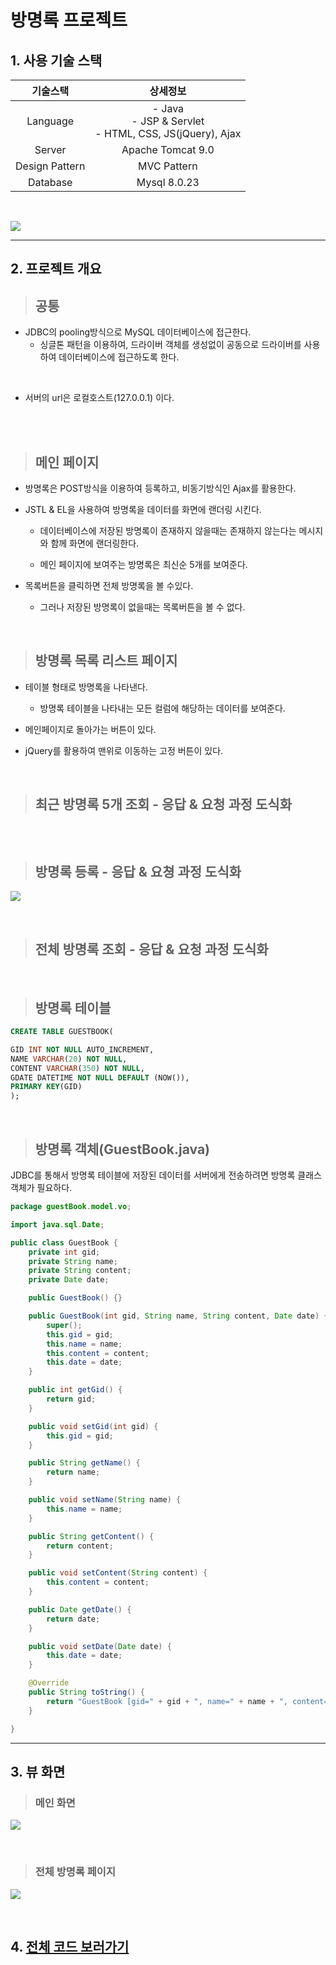 # 방명록 프로젝트

## 1. 사용 기술 스택

|기술스택|상세정보|
|:--:|:--:|
|Language|- Java <br>- JSP & Servlet<br>- HTML, CSS, JS(jQuery), Ajax |
|Server| Apache Tomcat 9.0|
|Design Pattern| MVC Pattern|
|Database|Mysql 8.0.23|

<br>

![](./structures.png)

<hr>

## 2. 프로젝트 개요

> ## 공통

- JDBC의 pooling방식으로 MySQL 데이터베이스에 접근한다.
  - 싱글톤 패턴을 이용하여, 드라이버 객체를 생성없이 공동으로 드라이버를 사용하여 데이터베이스에 접근하도록 한다.

<br>

- 서버의 url은 로컬호스트(127.0.0.1) 이다.

<br><br>

> ## 메인 페이지

- 방명록은 POST방식을 이용하여 등록하고, 비동기방식인 Ajax를 활용한다.

- JSTL & EL을 사용하여 방명록을 데이터를 화면에 랜더링 시킨다.

  - 데이터베이스에 저장된 방명록이 존재하지 않을때는 존재하지 않는다는 메시지와 함께 화면에 랜더링한다.

  - 메인 페이지에 보여주는 방명록은 최신순 5개를 보여준다.


- 목록버튼을 클릭하면 전체 방명록을 볼 수있다.
  - 그러나 저장된 방명록이 없을때는 목록버튼을 볼 수 없다.

<br>

> ## 방명록 목록 리스트 페이지

- 테이블 형태로 방명록을 나타낸다.

  - 방명록 테이블을 나타내는 모든 컬럼에 해당하는 데이터를 보여준다.


- 메인페이지로 돌아가는 버튼이 있다.


- jQuery를 활용하여 맨위로 이동하는 고정 버튼이 있다.

<br>

> ## 최근 방명록 5개 조회 - 응답 & 요청 과정 도식화

![]()

<br>

> ## 방명록 등록 - 응답 & 요쳥 과정 도식화

![](./insertProcess.png)

<br>

> ## 전체 방명록 조회 - 응답 & 요청 과정 도식화

<br>

> ## 방명록 테이블

```sql
CREATE TABLE GUESTBOOK(

GID INT NOT NULL AUTO_INCREMENT,
NAME VARCHAR(20) NOT NULL,
CONTENT VARCHAR(350) NOT NULL,
GDATE DATETIME NOT NULL DEFAULT (NOW()),
PRIMARY KEY(GID)
);
```

<br>

> ## 방명록 객체(GuestBook.java)

JDBC를 통해서 방명록 테이블에 저장된 데이터를 서버에게 전송하려면 방명록 클래스 객체가 필요하다.

```java
package guestBook.model.vo;

import java.sql.Date;

public class GuestBook {
	private int gid;
	private String name;
	private String content;
	private Date date;

	public GuestBook() {}

	public GuestBook(int gid, String name, String content, Date date) {
		super();
		this.gid = gid;
		this.name = name;
		this.content = content;
		this.date = date;
	}

	public int getGid() {
		return gid;
	}

	public void setGid(int gid) {
		this.gid = gid;
	}

	public String getName() {
		return name;
	}

	public void setName(String name) {
		this.name = name;
	}

	public String getContent() {
		return content;
	}

	public void setContent(String content) {
		this.content = content;
	}

	public Date getDate() {
		return date;
	}

	public void setDate(Date date) {
		this.date = date;
	}

	@Override
	public String toString() {
		return "GuestBook [gid=" + gid + ", name=" + name + ", content=" + content + ", date=" + date + "]";
	}

}

```

<hr>

## 3. 뷰 화면

> ### 메인 화면

![](./index.png)

<br>

> ### 전체 방명록 페이지

![](./allGuestBooks.png)

<br>

## 4. [전체 코드 보러가기](./projectB)
